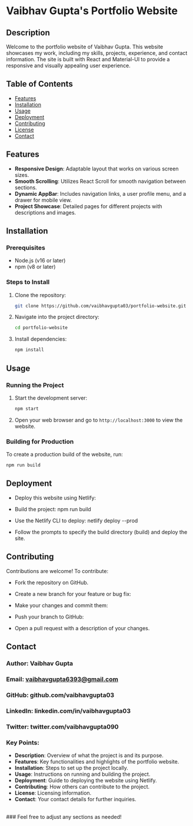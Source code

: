 # Vaibhav Gupta's Portfolio Website

## Description

Welcome to the portfolio website of Vaibhav Gupta. This website showcases my work, including my skills, projects, experience, and contact information. The site is built with React and Material-UI to provide a responsive and visually appealing user experience.

## Table of Contents

- [Features](#features)
- [Installation](#installation)
- [Usage](#usage)
- [Deployment](#deployment)
- [Contributing](#contributing)
- [License](#license)
- [Contact](#contact)

## Features

- **Responsive Design**: Adaptable layout that works on various screen sizes.
- **Smooth Scrolling**: Utilizes React Scroll for smooth navigation between sections.
- **Dynamic AppBar**: Includes navigation links, a user profile menu, and a drawer for mobile view.
- **Project Showcase**: Detailed pages for different projects with descriptions and images.

## Installation

### Prerequisites

- Node.js (v16 or later)
- npm (v8 or later)

### Steps to Install

1. Clone the repository:

    ```bash
    git clone https://github.com/vaibhavgupta03/portfolio-website.git
    ```

2. Navigate into the project directory:

    ```bash
    cd portfolio-website
    ```

3. Install dependencies:

    ```bash
    npm install
    ```

## Usage

### Running the Project

1. Start the development server:

    ```bash
    npm start
    ```

2. Open your web browser and go to `http://localhost:3000` to view the website.

### Building for Production

To create a production build of the website, run:

```bash
npm run build
```
## Deployment
- Deploy this website using Netlify:

- Build the project:
npm run build
- Use the Netlify CLI to deploy:
netlify deploy --prod

- Follow the prompts to specify the build directory (build) and deploy the site.

## Contributing
Contributions are welcome! To contribute:

- Fork the repository on GitHub.

- Create a new branch for your feature or bug fix:

- Make your changes and commit them:

- Push your branch to GitHub:
 
- Open a pull request with a description of your changes.


## Contact
### Author: Vaibhav Gupta
### Email: vaibhavgupta6393@gmail.com
### GitHub: github.com/vaibhavgupta03
### LinkedIn: linkedin.com/in/vaibhavgupta03
### Twitter: twitter.com/vaibhavgupta090


### Key Points:
- **Description**: Overview of what the project is and its purpose.
- **Features**: Key functionalities and highlights of the portfolio website.
- **Installation**: Steps to set up the project locally.
- **Usage**: Instructions on running and building the project.
- **Deployment**: Guide to deploying the website using Netlify.
- **Contributing**: How others can contribute to the project.
- **License**: Licensing information.
- **Contact**: Your contact details for further inquiries.

<br/>
### Feel free to adjust any sections as needed!